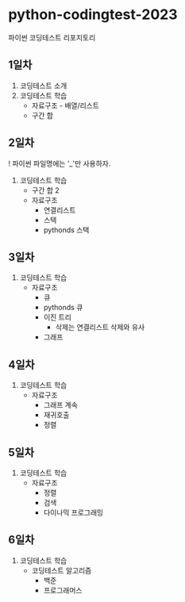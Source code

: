 # python-codingtest-2023
파이썬 코딩테스트 리포지토리

## 1일차
1. 코딩테스트 소개
2. 코딩테스트 학습
    - 자료구조 - 배열/리스트
    - 구간 합

## 2일차
! 파이썬 파일명에는 '_'만 사용하자.
1. 코딩테스트 학습
    - 구간 합 2
    - 자료구조
        - 연결리스트
        - 스택
        - pythonds 스택

## 3일차
1. 코딩테스트 학습
    - 자료구조
        - 큐
        - pythonds 큐
        - 이진 트리
            - 삭제는 연결리스트 삭제와 유사
        - 그래프

## 4일차
1. 코딩테스트 학습        
    - 자료구조
        - 그래프 계속
        - 재귀호출
        - 정렬

## 5일차
1. 코딩테스트 학습
    - 자료구조
        - 정렬
        - 검색
        - 다이나믹 프로그래밍

## 6일차
1. 코딩테스트 학습
    - 코딩테스트 알고리즘
        - 백준
        - 프로그래머스